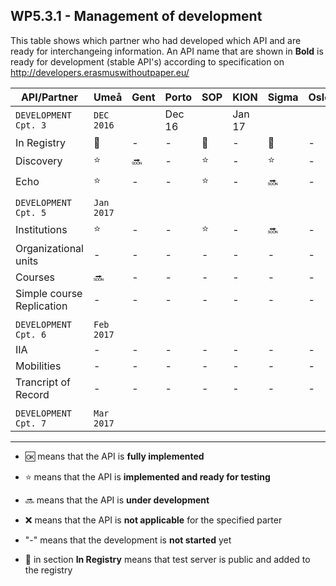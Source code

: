 ## WP5.3.1 - Management of development 

This table shows which partner who had developed which API and are ready for interchangeing information. An API name that are shown in **Bold** is ready for development (stable API's) according to specification on http://developers.erasmuswithoutpaper.eu/


| API/Partner                | Umeå  | Gent  | Porto |  SOP  | KION  | Sigma | Oslo  | Warsaw | Others|
| -------------------------- | ----- | ----- | ----- | ----- | ----- | ----- | ----- | ------ | ----- |
| `DEVELOPMENT Cpt. 3`    | `DEC 2016`|      |Dec 16 |       |Jan 17 |       |       |        |       |
| In Registry                |:link: |   -   |   -   |:link: |   -   |:link: |   -   |:link:  |   -   |
| Discovery                  |:star: |:soon: |   -   |:star: |   -   |:star: |   -   |:star:  |   -   |
| Echo                       |:star: |   -   |   -   |:star: |   -   |:soon: |   -   |:soon:  |   -   |
|                            |       |       |       |       |       |       |       |        |       |
| `DEVELOPMENT Cpt. 5`    | `Jan 2017`|      |       |       |       |       |       |        |       
| Institutions               |:star: |   -   |   -   |:star: |   -   |:soon: |   -   |:soon:  |   -   |
| Organizational units       |   -   |   -   |   -   |   -   |   -   |   -   |   -   |   -    |   -   |
| Courses                    |:soon: |   -   |   -   |   -   |   -   |   -   |   -   |   -    |   -   |
| Simple course Replication  |   -   |   -   |   -   |   -   |   -   |   -   |   -   |   -    |   -   |
|                            |       |       |       |       |       |       |       |        |       |
| `DEVELOPMENT Cpt. 6`    | `Feb 2017`|      |       |       |       |       |       |        |       |
| IIA                        |   -   |   -   |   -   |   -   |   -   |   -   |   -   |   -    |   -   |
| Mobilities                 |   -   |   -   |   -   |   -   |   -   |   -   |   -   |   -    |   -   |
| Trancript of Record        |   -   |   -   |   -   |   -   |   -   |   -   |   -   |   -    |   -   |
|                            |       |       |       |       |       |       |       |        |       |
| `DEVELOPMENT Cpt. 7`    | `Mar 2017`|      |       |       |       |       |       |        |       |

---
* :ok: means that the API is **fully implemented**
* :star: means that the API is **implemented and ready for testing**
* :soon: means that the API is **under development**
* :x: means that the API is **not applicable** for the specified parter 
* "-" means that the development is **not started** yet

* :link: in section **In Registry** means that test server is public and added to the registry 
